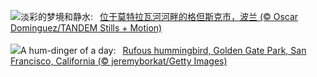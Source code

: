 ![](https://www.bing.com/th?id=OHR.BlueGdansk_ZH-CN3328928509_UHD.jpg&w=1000)淡彩的梦境和静水:&nbsp;&ensp;[位于莫特拉瓦河河畔的格但斯克市，波兰 (© Oscar Dominguez/TANDEM Stills + Motion)](https://www.bing.com/th?id=OHR.BlueGdansk_ZH-CN3328928509_UHD.jpg)
<br><br/>
![](https://www.bing.com/th?id=OHR.RufousHummer_EN-US7346003108_UHD.jpg&w=1000)A hum-dinger of a day:&nbsp;&ensp;[Rufous hummingbird, Golden Gate Park, San Francisco, California (© jeremyborkat/Getty Images)](https://www.bing.com/th?id=OHR.RufousHummer_EN-US7346003108_UHD.jpg)
<br><br/>
